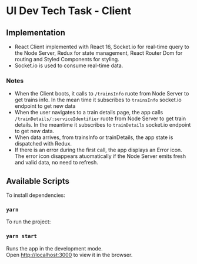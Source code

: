 # UI Dev Tech Task - Client

## Implementation

* React Client implemented with React 16, Socket.io for real-time query to the Node Server, Redux for state management, React Router Dom for routing and Styled Components for styling.
* Socket.io is used to consume real-time data.

### Notes

* When the Client boots, it calls to `/trainsInfo` ruote from Node Server to get trains info. In the mean time it subscribes to `trainsInfo` socket.io endpoint to get new data
* When the user navigates to a train details page, the app calls `/trainDetails/:serviceIdentifier` ruote from Node Server to get train details. In the meantime it subscribes to `trainDetails` socket.io endpoint to get new data. 
* When data arrives, from trainsInfo or trainDetails, the app state is dispatched with Redux.
* If there is an error during the first call, the app displays an Error icon. The error icon disappears atuomatically if the Node Server emits fresh and valid data, no need to refresh.

## Available Scripts

To install dependencies:

### `yarn`

To run the project:

### `yarn start`

Runs the app in the development mode.<br>
Open [http://localhost:3000](http://localhost:3000) to view it in the browser.
